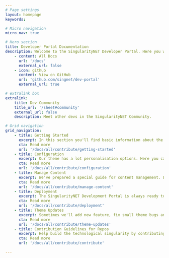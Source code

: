 ```yaml
---
# Page settings
layout: homepage
keywords:

# Micro navigation
micro_nav: true

# Hero section
title: Developer Portal Documentation
description: Welcome to the SingularityNET Developer Portal. Here you will find documentation related to the SingularityNET Developer Portal itself. Learn how to contribute content, launch your own local version of the SingularityNET Developer Portal, and how to use the right styling. 
    - content: All Docs
      url: '/docs'
      external_url: false
    - icon: github
      content: View on GitHub
      url: 'github.com/singnet/dev-portal'
      external_url: true

# extralink box
extralink:
    title: Dev Community
    title_url: '/sheet#community'
    external_url: false
    description: Meet other devs in the SingularityNET Community.

# Grid navigation
grid_navigation:
    - title: Getting Started
      excerpt: In this section you'll find basic information about the SingularityNET Developer Portal theme and how to install it and use it properly.
      cta: Read more
      url: '/docs/all/contribute/getting-started'
    - title: Configuration
      excerpt: Our theme has a lot personalisation options. Here you can go through every single one available and set it properly to your wishes.
      cta: Read more
      url: '/docs/all/contribute/configuration'
    - title: Manage Content
      excerpt: We've prepared a special guide for content management. Let's learn how to add syntax highlighting, examples, callouts and much more.
      cta: Read more
      url: '/docs/all/contribute/manage-content'
    - title: Deployment
      excerpt: The SingularityNET Development Portal is always ready to deploy! You can host your own version on private web hosting, GitHub Pages or GitLab Pages. Choose the most suitable solution and deploy!
      cta: Read more
      url: '/docs/all/contribute/deployment'
    - title: Theme Updates
      excerpt: Sometimes we'll add new feature, fix small theme bugs and you'll need to update your SingularityNET Developer Portal in case you have installed it locally. In this section you can find a full theme update guide.
      cta: Read more
      url: '/docs/all/contribute/theme-updates'
    - title: Contribution Guidelines for Repos
      excerpt: Help build the technological singularity by contributing to the SingularityNET project.
      cta: Read more
      url: '/docs/all/contribute/contribute'

---
```

